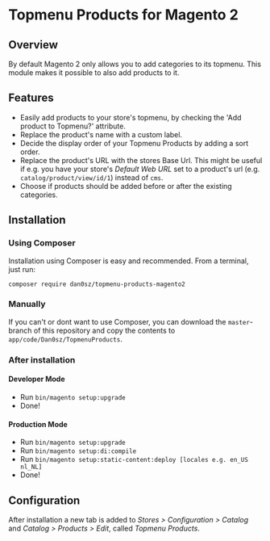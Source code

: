 # Topmenu Products for Magento 2

## Overview

By default Magento 2 only allows you to add categories to its topmenu. This module makes it possible to also add products to it.

## Features

- Easily add products to your store's topmenu, by checking the 'Add product to Topmenu?' attribute.
- Replace the product's name with a custom label.
- Decide the display order of your Topmenu Products by adding a sort order.
- Replace the product's URL with the stores Base Url. This might be useful if e.g. you have your store's *Default Web URL* set to a product's url (e.g. `catalog/product/view/id/1`) instead of `cms`.
- Choose if products should be added before or after the existing categories. 

## Installation

### Using Composer

Installation using Composer is easy and recommended. From a terminal, just run:

`composer require dan0sz/topmenu-products-magento2`

### Manually

If you can't or dont want to use Composer, you can download the `master`-branch of this repository and copy the contents to `app/code/Dan0sz/TopmenuProducts`.

### After installation

#### Developer Mode

- Run `bin/magento setup:upgrade`
- Done!

#### Production Mode

- Run `bin/magento setup:upgrade`
- Run `bin/magento setup:di:compile`
- Run `bin/magento setup:static-content:deploy [locales e.g. en_US nl_NL]`
- Done!

## Configuration

After installation a new tab is added to *Stores > Configuration > Catalog* and *Catalog > Products > Edit*, called *Topmenu Products*.